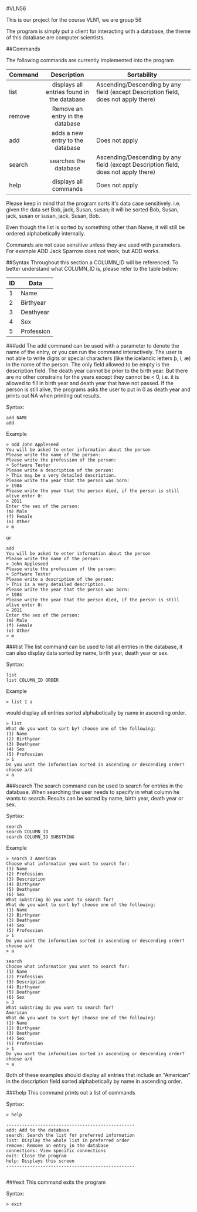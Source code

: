 #VLN56

This is our project for the course VLN1, we are group 56

The program is simply put a client for interacting with a database, the theme of this database are computer scientists.

##Commands

The following commands are currently implemented into the program

| Command       | Description                                | Sortability                                                                        |
| ------------- |:------------------------------------------:|------------------------------------------------------------------------------------|
| list   | displays all entries found in the database | Ascending/Descending by any field (except Description field, does not apply there) |
| remove  | Remove an entry in the database |
| add           | adds a new entry to the database           | Does not apply                                                                     |
| search        | searches the database                      | Ascending/Descending by any field (except Description field, does not apply there) |
| help          | displays all commands                      | Does not apply                                                                     |

Please keep in mind that the program sorts it's data case sensitively. i.e. given the data set Bob, jack, Susan, susan; it will be sorted Bob, Susan, jack, susan or susan, jack, Susan, Bob.

Even though the list is sorted by something other than Name, it will still be ordered alphabetically internally.

Commands are not case sensitive unless they are used with parameters. For example ADD Jack Sparrow does not work, but ADD works.

##Syntax
Throughout this section a COLUMN_ID will be referenced.  To better understand what COLUMN_ID is, please refer to the table below: 

|   ID     |   Data      |
| -------- | ----------- |
| 1        | Name        |
| 2        | Birthyear   |
| 3        | Deathyear   |
| 4        | Sex         |
| 5        | Profession  |



###add
The add command can be used with a parameter to denote the name of the entry, or you can run the command interactively. 
The user is not able to write digits or special characters (like the icelandic letters þ, í, æ) in the name of the person. 
The only field allowed to be empty is the description field.
The death year cannot be prior to the birth year. But there are no other constrains for the years except they cannot be < 0, i.e. it is allowed to fill in birth year and death year that have not passed. If the person is still alive, the programs asks the user to put in 0 as death year and prints out NA when printing out results.


Syntax:
```
add NAME
add
```
Example

```
> add John Appleseed
You will be asked to enter information about the person
Please write the name of the person:
Please write the profession of the person:
> Software Tester
Please write a description of the person:
> This may be a very detailed description.
Please write the year that the person was born:
> 1984
Please write the year that the person died, if the person is still alive enter 0:
> 2011
Enter the sex of the person:
(m) Male
(f) Female
(o) Other
> m
```
or

```
add
You will be asked to enter information about the person
Please write the name of the person:
> John Appleseed
Please write the profession of the person:
> Software Tester
Please write a description of the person:
> This is a very detailed description.
Please write the year that the person was born:
> 1984
Please write the year that the person died, if the person is still alive enter 0:
> 2011
Enter the sex of the person:
(m) Male
(f) Female
(o) Other
> m
```

###list
The list command can be used to list all entries in the database, it can also display data sorted by name, birth year, death year or sex.

Syntax:
```
list
list COLUMN_ID ORDER
```


Example

```
> list 1 a
```
would display all entries sorted alphabetically by name in ascending order.

```
> list
What do you want to sort by? choose one of the following:
(1) Name
(2) Birthyear
(3) Deathyear
(4) Sex
(5) Profession
> 1
Do you want the information sorted in ascending or descending order? choose a/d
> a
```
###search
The search command can be used to search for entries in the database. When searching the user needs to specify in what column he wants to search. Results can be sorted by name, birth year, death year or sex.

Syntax:
```
search
search COLUMN_ID
search COLUMN_ID SUBSTRING
```

Example

```
> search 3 American
Choose what information you want to search for:
(1) Name
(2) Profession
(3) Description
(4) Birthyear
(5) Deathyear
(6) Sex
What substring do you want to search for?
What do you want to sort by? choose one of the following:
(1) Name
(2) Birthyear
(3) Deathyear
(4) Sex
(5) Profession
> 1
Do you want the information sorted in ascending or descending order? choose a/d
> a
```

```
search
Choose what information you want to search for:
(1) Name
(2) Profession
(3) Description
(4) Birthyear
(5) Deathyear
(6) Sex
> 3
What substring do you want to search for?
American
What do you want to sort by? choose one of the following:
(1) Name
(2) Birthyear
(3) Deathyear
(4) Sex
(5) Profession
> 1
Do you want the information sorted in ascending or descending order? choose a/d
> a
```
Both of these examples should display all entries that include an "American" in the description field sorted alphabetically by name in ascending order.

###help
This command prints out a list of commands

Syntax:
```
> help

-------------------------------------------------
add: Add to the database
search: Search the list for preferred information
list: Display the whole list in preferred order
remove: Remove an entry in the database
connections: View specific connections
exit: Close the program
help: Displays this screen
-------------------------------------------------


```



###exit
This command exits the program

Syntax:
```
> exit
```
